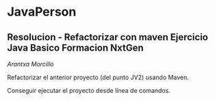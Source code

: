 # JavaPerson

## Resolucion - Refactorizar con maven Ejercicio Java Basico Formacion NxtGen 
*Arantxa Morcillo*

Refactorizar el anterior proyecto (del punto JV2) usando Maven. 

Conseguir ejecutar el proyecto desde línea de comandos. 
